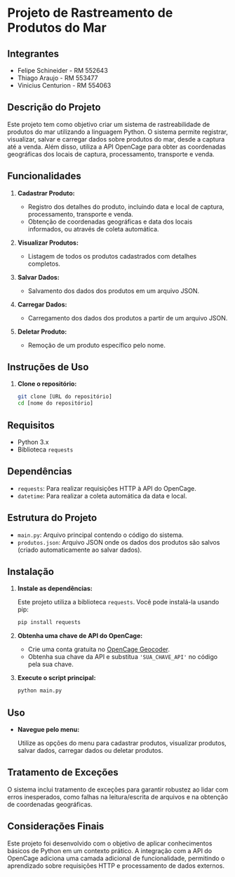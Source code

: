 # Projeto de Rastreamento de Produtos do Mar

## Integrantes
-  Felipe Schineider - RM 552643
-  Thiago Araujo - RM 553477         
-  Vinicius Centurion - RM 554063

## Descrição do Projeto
Este projeto tem como objetivo criar um sistema de rastreabilidade de produtos do mar utilizando a linguagem Python. O sistema permite registrar, visualizar, salvar e carregar dados sobre produtos do mar, desde a captura até a venda. Além disso, utiliza a API OpenCage para obter as coordenadas geográficas dos locais de captura, processamento, transporte e venda.

## Funcionalidades
1. **Cadastrar Produto:**
   - Registro dos detalhes do produto, incluindo data e local de captura, processamento, transporte e venda.
   - Obtenção de coordenadas geográficas e data dos locais informados, ou através de coleta automática.

2. **Visualizar Produtos:**
   - Listagem de todos os produtos cadastrados com detalhes completos.

3. **Salvar Dados:**
   - Salvamento dos dados dos produtos em um arquivo JSON.

4. **Carregar Dados:**
   - Carregamento dos dados dos produtos a partir de um arquivo JSON.

5. **Deletar Produto:**
   - Remoção de um produto específico pelo nome.

## Instruções de Uso
1. **Clone o repositório:**
   ```bash
   git clone [URL do repositório]
   cd [nome do repositório]
## Requisitos

- Python 3.x
- Biblioteca `requests`

## Dependências

- `requests`: Para realizar requisições HTTP à API do OpenCage.
- `datetime`: Para realizar a coleta automática da data e local.

## Estrutura do Projeto

- `main.py`: Arquivo principal contendo o código do sistema.
- `produtos.json`: Arquivo JSON onde os dados dos produtos são salvos (criado automaticamente ao salvar dados).

## Instalação

1. **Instale as dependências:**

    Este projeto utiliza a biblioteca `requests`. Você pode instalá-la usando pip:

    ```bash
    pip install requests
    ```

2. **Obtenha uma chave de API do OpenCage:**

    - Crie uma conta gratuita no [OpenCage Geocoder](https://opencagedata.com/).
    - Obtenha sua chave da API e substitua `'SUA_CHAVE_API'` no código pela sua chave.

3. **Execute o script principal:**

    ```bash
    python main.py
    ```

## Uso

- **Navegue pelo menu:**
  
  Utilize as opções do menu para cadastrar produtos, visualizar produtos, salvar dados, carregar dados ou deletar produtos.

## Tratamento de Exceções

O sistema inclui tratamento de exceções para garantir robustez ao lidar com erros inesperados, como falhas na leitura/escrita de arquivos e na obtenção de coordenadas geográficas.

## Considerações Finais

Este projeto foi desenvolvido com o objetivo de aplicar conhecimentos básicos de Python em um contexto prático. A integração com a API do OpenCage adiciona uma camada adicional de funcionalidade, permitindo o aprendizado sobre requisições HTTP e processamento de dados externos.
